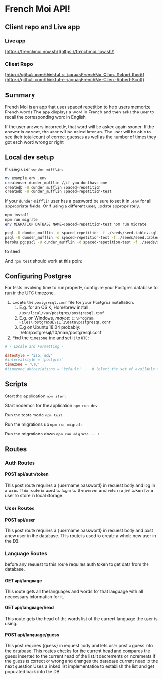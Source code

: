 # French Moi API!

## Client repo and Live app

### Live app
[https://frenchmoi.now.sh/](https://frenchmoi.now.sh/)

### Client Repo
[https://github.com/thinkful-ei-jaguar/FrenchMe-Client-Robert-Scott](https://github.com/thinkful-ei-jaguar/FrenchMe-Client-Robert-Scott)

## Summary
French Moi is an app that uses spaced repetition to help users memorize French words The app displays a word in French and then asks the user to recall the corresponding word in English

If the user answers incorrectly, that word will be asked again sooner. If the answer is correct, the user will be asked later on. The user will be able to see their total count of correct guesses as well as the number of times they got each word wrong or right

## Local dev setup

If using user `dunder-mifflin`:

```bash
mv example.env .env
createuser dunder_mufflin //if you donthave one
createdb -U dunder_mufflin spaced-repetition
createdb -U dunder_mufflin spaced-repetition-test
```

If your `dunder-mifflin` user has a password be sure to set it in `.env` for all appropriate fields. Or if using a different user, update appropriately.

```bash
npm install
npm run migrate
env MIGRATION_DATBASE_NAME=spaced-repetition-test npm run migrate
```
```bash
psql -U dunder_mufflin -d spaced-repetition -f ./seeds/seed.tables.sql
psql -U dunder_mufflin -d spaced-repetition-test -f ./seeds/seed.tables.sql
heroku pg:psql -U dunder_mufflin -d spaced-repetition-test -f ./seeds/seed.tables.sql
```
to seed


And `npm test` should work at this point

## Configuring Postgres

For tests involving time to run properly, configure your Postgres database to run in the UTC timezone.

1. Locate the `postgresql.conf` file for your Postgres installation.
   1. E.g. for an OS X, Homebrew install: `/usr/local/var/postgres/postgresql.conf`
   2. E.g. on Windows, _maybe_: `C:\Program Files\PostgreSQL\11.2\data\postgresql.conf`
   3. E.g  on Ubuntu 18.04 probably: '/etc/postgresql/10/main/postgresql.conf'
2. Find the `timezone` line and set it to `UTC`:

```conf
# - Locale and Formatting -

datestyle = 'iso, mdy'
#intervalstyle = 'postgres'
timezone = 'UTC'
#timezone_abbreviations = 'Default'     # Select the set of available time zone
```

## Scripts

Start the application `npm start`

Start nodemon for the application `npm run dev`

Run the tests mode `npm test`

Run the migrations up `npm run migrate`

Run the migrations down `npm run migrate -- 0`

## Routes
### Auth Routes

#### POST api/auth/token
This post route requires a {username,password} in request body and log in a user.
This route is used to login to the server and return a jwt token for a user to store in local storage.

### User Routes

####  POST api/user
This post route requires a {username,password} in request body and post anew user in the database.
This route is used to create a whole new user in the DB.


### Language Routes
before any request to this route requires auth token to get data from the database.

####  GET api/language
This route gets all the languages and words for that language with all neccessary information for it.

####  GET api/language/head
This route gets the head of the words list of the current language the user is using.

####  POST api/language/guess
This post requires {guess} in request body and lets user post a guess into the database. This routes checks for the current head and compares the guess inserted to the current head of the list.It decrements or increments if the guess is correct or wrong and changes the database current head to the next question.Uses a linked list implementation to establish the list and get populated back into the DB.


